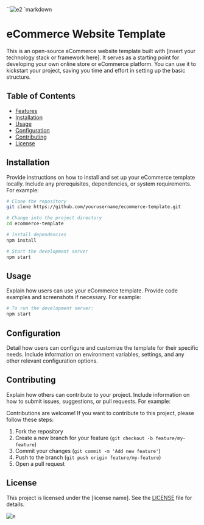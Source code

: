 

``![e2](https://github.com/LlMrc/ecommerce-demo/assets/90993312/ecc7fa99-2f34-454a-a24f-d133c6ddc6de)
`markdown
# eCommerce Website Template

This is an open-source eCommerce website template built with [insert your technology stack or framework here]. It serves as a starting point for developing your own online store or eCommerce platform. You can use it to kickstart your project, saving you time and effort in setting up the basic structure.

## Table of Contents
- [Features](#features)
- [Installation](#installation)
- [Usage](#usage)
- [Configuration](#configuration)
- [Contributing](#contributing)
- [License](#license)



## Installation

Provide instructions on how to install and set up your eCommerce template locally. Include any prerequisites, dependencies, or system requirements. For example:

```bash
# Clone the repository
git clone https://github.com/yourusername/ecommerce-template.git

# Change into the project directory
cd ecommerce-template

# Install dependencies
npm install

# Start the development server
npm start
```

## Usage

Explain how users can use your eCommerce template. Provide code examples and screenshots if necessary. For example:

```bash
# To run the development server:
npm start
```

## Configuration

Detail how users can configure and customize the template for their specific needs. Include information on environment variables, settings, and any other relevant configuration options.

## Contributing

Explain how others can contribute to your project. Include information on how to submit issues, suggestions, or pull requests. For example:

Contributions are welcome! If you want to contribute to this project, please follow these steps:

1. Fork the repository
2. Create a new branch for your feature (`git checkout -b feature/my-feature`)
3. Commit your changes (`git commit -m 'Add new feature'`)
4. Push to the branch (`git push origin feature/my-feature`)
5. Open a pull request

## License

This project is licensed under the [license name]. See the [LICENSE](LICENSE) file for details.

![e](https://github.com/LlMrc/ecommerce-demo/assets/90993312/e2806943-ea01-4c55-9a47-d40189c3060e)
